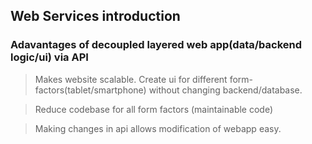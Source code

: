 
## Web Services introduction

### Adavantages of decoupled layered web app(data/backend logic/ui) via API

> Makes website scalable. Create ui for different form-factors(tablet/smartphone) without changing backend/database.

> Reduce codebase for all form factors (maintainable code)

> Making changes in api allows modification of webapp easy.
